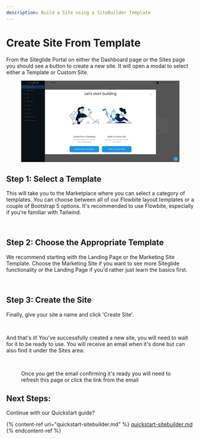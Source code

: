 ```yaml
---
description: Build a Site using a SiteBuilder Template
---
```


# Create Site From Template

From the Siteglide Portal on either the Dashboard page or the Sites page you should see a button to create a new site. It will open a modal to select either a Template or Custom Site.

<figure><img src="../../.gitbook/assets/Siteglide-Create-Site-Modal-Dashboard.jpg" alt=""><figcaption></figcaption></figure>

## Step 1: Select a Template

This will take you to the Marketplace where you can select a category of templates. You can choose between all of our Flowbite layout templates or a couple of Bootstrap 5 options. It's recommended to use Flowbite, especially if you're familiar with Tailwind.

<figure><img src="https://p186.p2.n0.cdn.zight.com/items/Qwuope1j/7f6b5898-704b-4e4b-92ba-0dbd9fefabda.jpg?source=viewer&#x26;v=%22a6b821cc0fdc54f783aafe70d01b7fff%22" alt=""><figcaption></figcaption></figure>

## Step 2: Choose the Appropriate Template

We recommend starting with the Landing Page or the Marketing Site Template. Choose the Marketing Site if you want to see more Siteglide functionality or the Landing Page if you'd rather just learn the basics first.

<figure><img src="https://p186.p2.n0.cdn.zight.com/items/Z4uN0zZZ/e346ba9b-65b8-4d4b-9e26-89d2e7601219.jpg?source=viewer&#x26;v=%22d6940a092c873dcd2a9ee34e7ec6cdd4%22" alt=""><figcaption></figcaption></figure>

## Step 3: Create the Site

Finally, give your site a name and click 'Create Site'.

<figure><img src="https://p186.p2.n0.cdn.zight.com/items/mXuWlJwq/617ae064-afbd-45ad-9e88-d3b6ab2c44c5.gif?source=viewer&#x26;v=%22abea1ec6fa029afcbd51096cb4fa55de%22" alt=""><figcaption></figcaption></figure>

And that's it! You've successfully created a new site, you will need to wait for it to be ready to use. You will receive an email when it's done but can also find it under the Sites area:

<figure><img src="https://p186.p2.n0.cdn.zight.com/items/v1u9wLZ2/3bf5f58f-56e5-4b32-b427-36fc35cd9bfc.jpg?source=viewer&#x26;v=%22ddbfd9bfe9035551bb2c140d6b3d916c%22" alt=""><figcaption><p>Once you get the email confirming it's ready you will need to refresh this page or click the link from the email</p></figcaption></figure>

## Next Steps:

Continue with our Quickstart guide?

{% content-ref url="quickstart-sitebuilder.md" %}
[quickstart-sitebuilder.md](quickstart-sitebuilder.md)
{% endcontent-ref %}
